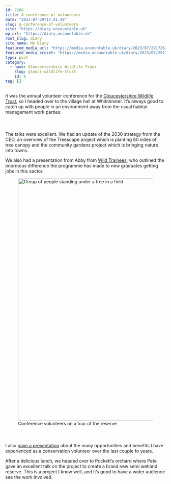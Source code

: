```yaml
---
id: 2288
title: A conference of volunteers
date: "2023-07-29T17:41:48"
slug: a-conference-of-volunteers
site: "https://diary.uncountable.uk"
wp_url: "https://diary.uncountable.uk"
root_slug: diary
site_name: My Diary
featured_media_url: "https://media.uncountable.uk/diary/2023/07/29172626/IMG20230729094335.webp"
featured_media_srcset: "https://media.uncountable.uk/diary/2023/07/29172626/IMG20230729094335-300x267.webp 300w, https://media.uncountable.uk/diary/2023/07/29172626/IMG20230729094335-1024x913.webp 1024w, https://media.uncountable.uk/diary/2023/07/29172626/IMG20230729094335-150x150.webp 150w, https://media.uncountable.uk/diary/2023/07/29172626/IMG20230729094335-640x571.webp 640w, https://media.uncountable.uk/diary/2023/07/29172626/IMG20230729094335.webp 2000w"
type: post
category:
  - name: Gloucestershire Wildlife Trust
    slug: gloucs-wildlife-trust
    id: 6
tag: []
---
```



<p>It was the annual volunteer conference for the <a href="https://www.gloucestershirewildlifetrust.co.uk/volunteer">Gloucestershire Wildlife Trust</a>, so I headed over to the village hall at Whitminster.  It&#8217;s always good to catch up with people in an environment away from the usual habitat management work parties.</p>


<style>.kb-row-layout-id_698ff8-a1 > .kt-row-column-wrap{align-content:start;}:where(.kb-row-layout-id_698ff8-a1 > .kt-row-column-wrap) > .wp-block-kadence-column{justify-content:start;}.kb-row-layout-id_698ff8-a1 > .kt-row-column-wrap{column-gap:var(--global-kb-gap-md, 2rem);row-gap:var(--global-kb-gap-md, 2rem);padding-top:var(--global-kb-spacing-sm, 1.5rem);padding-bottom:var(--global-kb-spacing-sm, 1.5rem);grid-template-columns:repeat(2, minmax(0, 1fr));}.kb-row-layout-id_698ff8-a1 > .kt-row-layout-overlay{opacity:0.30;}@media all and (max-width: 1024px){.kb-row-layout-id_698ff8-a1 > .kt-row-column-wrap{grid-template-columns:repeat(2, minmax(0, 1fr));}}@media all and (max-width: 767px){.kb-row-layout-id_698ff8-a1 > .kt-row-column-wrap{grid-template-columns:minmax(0, 1fr);}.kb-row-layout-id_698ff8-a1 > .kt-row-column-wrap > .wp-block-kadence-column:nth-of-type(1){order:2;}.kb-row-layout-id_698ff8-a1 > .kt-row-column-wrap > .wp-block-kadence-column:nth-of-type(2){order:1;}.kb-row-layout-id_698ff8-a1 > .kt-row-column-wrap > .wp-block-kadence-column:nth-of-type(3){order:12;}.kb-row-layout-id_698ff8-a1 > .kt-row-column-wrap > .wp-block-kadence-column:nth-of-type(4){order:11;}.kb-row-layout-id_698ff8-a1 > .kt-row-column-wrap > .wp-block-kadence-column:nth-of-type(5){order:22;}.kb-row-layout-id_698ff8-a1 > .kt-row-column-wrap > .wp-block-kadence-column:nth-of-type(6){order:21;}.kb-row-layout-id_698ff8-a1 > .kt-row-column-wrap > .wp-block-kadence-column:nth-of-type(7){order:32;}.kb-row-layout-id_698ff8-a1 > .kt-row-column-wrap > .wp-block-kadence-column:nth-of-type(8){order:31;}}</style><div class="kb-row-layout-wrap kb-row-layout-id_698ff8-a1 alignnone wp-block-kadence-rowlayout"><div class="kt-row-column-wrap kt-has-2-columns kt-row-layout-equal kt-tab-layout-inherit kt-mobile-layout-row kt-row-valign-top">
<style>.kadence-column_15ca5e-7b > .kt-inside-inner-col,.kadence-column_15ca5e-7b > .kt-inside-inner-col:before{border-top-left-radius:0px;border-top-right-radius:0px;border-bottom-right-radius:0px;border-bottom-left-radius:0px;}.kadence-column_15ca5e-7b > .kt-inside-inner-col{column-gap:var(--global-kb-gap-sm, 1rem);}.kadence-column_15ca5e-7b > .kt-inside-inner-col{flex-direction:column;}.kadence-column_15ca5e-7b > .kt-inside-inner-col > .aligncenter{width:100%;}.kadence-column_15ca5e-7b > .kt-inside-inner-col:before{opacity:0.3;}.kadence-column_15ca5e-7b{position:relative;}@media all and (max-width: 1024px){.kadence-column_15ca5e-7b > .kt-inside-inner-col{flex-direction:column;justify-content:center;}}@media all and (max-width: 767px){.kadence-column_15ca5e-7b > .kt-inside-inner-col{flex-direction:column;justify-content:center;}}</style>
<div class="wp-block-kadence-column kadence-column_15ca5e-7b"><div class="kt-inside-inner-col">
<p>The talks were excellent.  We had an update of the 2030 strategy from the CEO, an overview of the Treescape project which is planting 60 miles of tree canopy and the community gardens project which is bringing nature into towns.</p>



<p>We also had a presentation from Abby from <a href="https://www.gloucestershirewildlifetrust.co.uk/wild-trainees">Wild Trainees</a>, who outlined the enormous difference the programme has made to new graduates getting jobs in this sector.</p>
</div></div>


<style>.kadence-column_b9d4aa-7e > .kt-inside-inner-col,.kadence-column_b9d4aa-7e > .kt-inside-inner-col:before{border-top-left-radius:0px;border-top-right-radius:0px;border-bottom-right-radius:0px;border-bottom-left-radius:0px;}.kadence-column_b9d4aa-7e > .kt-inside-inner-col{column-gap:var(--global-kb-gap-sm, 1rem);}.kadence-column_b9d4aa-7e > .kt-inside-inner-col{flex-direction:column;}.kadence-column_b9d4aa-7e > .kt-inside-inner-col > .aligncenter{width:100%;}.kadence-column_b9d4aa-7e > .kt-inside-inner-col:before{opacity:0.3;}.kadence-column_b9d4aa-7e{position:relative;}@media all and (max-width: 1024px){.kadence-column_b9d4aa-7e > .kt-inside-inner-col{flex-direction:column;justify-content:center;}}@media all and (max-width: 767px){.kadence-column_b9d4aa-7e > .kt-inside-inner-col{flex-direction:column;justify-content:center;}}</style>
<div class="wp-block-kadence-column kadence-column_b9d4aa-7e"><div class="kt-inside-inner-col">
<figure class="wp-block-image size-large"><img loading="lazy" decoding="async" width="1024" height="760" src="https://media.uncountable.uk/diary/2023/07/29172627/IMG20230729142713-1024x760.webp" alt="Group of people standing under a tree in a field" class="wp-image-2290" srcset="https://media.uncountable.uk/diary/2023/07/29172627/IMG20230729142713-1024x760.webp 1024w, https://media.uncountable.uk/diary/2023/07/29172627/IMG20230729142713-300x223.webp 300w, https://media.uncountable.uk/diary/2023/07/29172627/IMG20230729142713-640x475.webp 640w, https://media.uncountable.uk/diary/2023/07/29172627/IMG20230729142713.webp 2000w" sizes="auto, (max-width: 1024px) 100vw, 1024px" /><figcaption class="wp-element-caption">Conference volunteers on a tour of the reserve</figcaption></figure>
</div></div>

</div></div>


<p>I also <a href="https://docs.google.com/presentation/d/1bH4qBPhP-91Z9HdYVC0dHdI2BchTSMvKCTY-mhn0lPQ/edit?usp=drive_link">gave a presentation</a> about the many opportunities and benefits I have experienced as a conservation volunteer over the last couple fo years.</p>



<p>After a delicious lunch, we headed over to Pockett&#8217;s orchard where Pete gave an excellent talk on the project to create a brand new semi wetland reserve.  This is a project I know well, and it&#8217;s good to have a wider audience see the work involved.</p>
